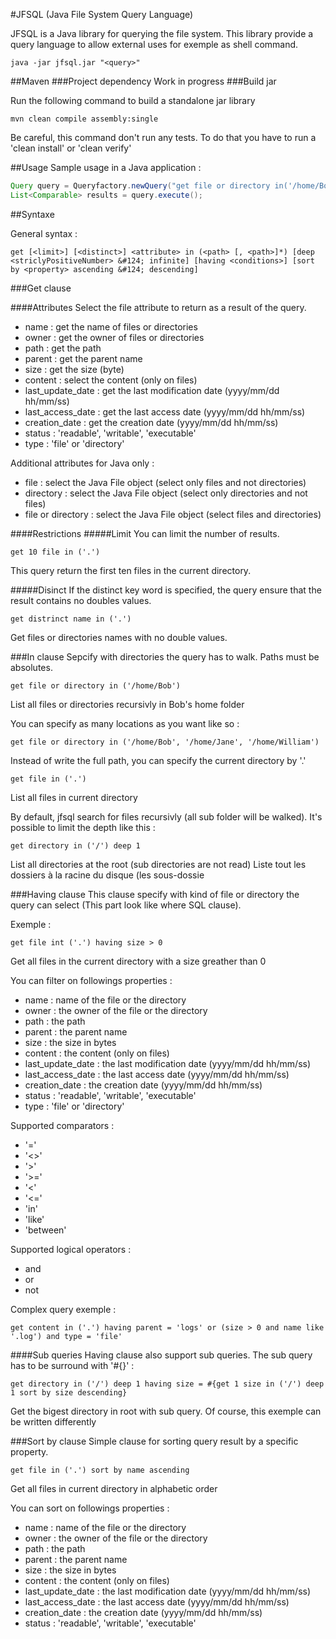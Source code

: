 #JFSQL (Java File System Query Language)

JFSQL is a Java library for querying the file system. This library provide a query language to allow external uses for exemple as shell command.

```shell
java -jar jfsql.jar "<query>"
```

##Maven
###Project dependency
Work in progress
###Build jar

Run the following command to build a standalone jar library

```
mvn clean compile assembly:single
```
Be careful, this command don't run any tests. To do that you have to run a 'clean install' or 'clean verify'

##Usage
Sample usage in a Java application :
```java
Query query = Queryfactory.newQuery("get file or directory in('/home/Bob)");
List<Comparable> results = query.execute();
```

##Syntaxe

General syntax :

```
get [<limit>] [<distinct>] <attribute> in (<path> [, <path>]*) [deep <striclyPositiveNumber> &#124; infinite] [having <conditions>] [sort by <property> ascending &#124; descending]
```

###Get clause

####Attributes
Select the file attribute to return as a result of the query.

* name : get the name of files or directories
* owner : get the owner of files or directories
* path : get the path
* parent : get the parent name
* size : get the size (byte)
* content : select the content (only on files)
* last_update_date : get the last modification date (yyyy/mm/dd hh/mm/ss)
* last_access_date : get the last access date (yyyy/mm/dd hh/mm/ss)
* creation_date : get the creation date (yyyy/mm/dd hh/mm/ss)
* status : 'readable', 'writable', 'executable'
* type : 'file' or 'directory' 

Additional attributes for Java only : 
* file : select the Java File object (select only files and not directories)
* directory : select the Java File object (select only directories and not files)
* file or directory : select the Java File object (select files and directories)


####Restrictions
#####Limit
You can limit the number of results.

```
get 10 file in ('.')
```
This query return the first ten files in the current directory. 

#####Disinct
If the distinct key word is specified, the query ensure that the result contains no doubles values.

```
get distrinct name in ('.')
```
Get files or directories names with no double values.

###In clause
Sepcify with directories the query has to walk. Paths must be absolutes.

```
get file or directory in ('/home/Bob')
```
List all files or directories recursivly in Bob's home folder

You can specify as many locations as you want like so :

```
get file or directory in ('/home/Bob', '/home/Jane', '/home/William')
```

Instead of write the full path, you can specify the current directory by '.'

```
get file in ('.')
```
List all files in current directory

By default, jfsql search for files recursivly (all sub folder will be walked). It's possible to limit the depth like this :

```
get directory in ('/') deep 1
```
List all directories at the root (sub directories are not read)
Liste tout les dossiers à la racine du disque (les sous-dossie

###Having clause
This clause specify with kind of file or directory the query can select (This part look like where SQL clause).

Exemple : 
```
get file int ('.') having size > 0
```
Get all files in the current directory with a size greather than 0

You can filter on followings properties :

* name : name of the file or the directory
* owner : the owner of the file or the directory
* path : the path
* parent : the parent name
* size : the size in bytes
* content : the content (only on files)
* last_update_date : the last modification date (yyyy/mm/dd hh/mm/ss)
* last_access_date : the last access date (yyyy/mm/dd hh/mm/ss)
* creation_date : the creation date (yyyy/mm/dd hh/mm/ss)
* status : 'readable', 'writable', 'executable'
* type : 'file' or 'directory'

Supported comparators :
* '='
* '<>'
* '>'
* '>='
* '<'
* '<='
* 'in'
* 'like'
* 'between'

Supported logical operators : 

* and
* or
* not

Complex query exemple : 

```
get content in ('.') having parent = 'logs' or (size > 0 and name like '.log') and type = 'file'
```

####Sub queries
Having clause also support sub queries. The sub query has to be surround with '#{}' : 

```
get directory in ('/') deep 1 having size = #{get 1 size in ('/') deep 1 sort by size descending}
```
Get the bigest directory in root with sub query. Of course, this exemple can be written differently

###Sort by clause
Simple clause for sorting query result by a specific property.

```
get file in ('.') sort by name ascending
```
Get all files in current directory in alphabetic order

You can sort on followings properties :

* name : name of the file or the directory
* owner : the owner of the file or the directory
* path : the path
* parent : the parent name
* size : the size in bytes
* content : the content (only on files)
* last_update_date : the last modification date (yyyy/mm/dd hh/mm/ss)
* last_access_date : the last access date (yyyy/mm/dd hh/mm/ss)
* creation_date : the creation date (yyyy/mm/dd hh/mm/ss)
* status : 'readable', 'writable', 'executable'


